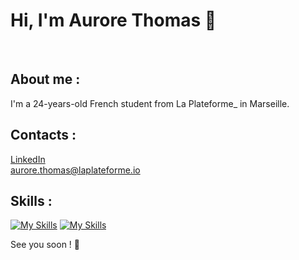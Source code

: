 # Hi, I'm Aurore Thomas 👋 
 </br>
 
## About me :
I'm a 24-years-old French student from La Plateforme_ in Marseille.
  
 ## Contacts :
[LinkedIn](https://www.linkedin.com/in/aurore-thomas-laplateforme "My LinkedIn") </br>
[aurore.thomas@laplateforme.io](mailto:aurore.thomas@laplateforme.io "Send my an email")

## Skills : 
[![My Skills](https://skillicons.dev/icons?i=java,cs,cpp,c,py,mysql,postgres,linux,git)](https://skillicons.dev)
[![My Skills](https://skillicons.dev/icons?i=js,html,css,figma,powershell)](https://skillicons.dev)

See you soon ! 👋



<!--
**aurore-thomas/aurore-thomas** is a ✨ _special_ ✨ repository because its `README.md` (this file) appears on your GitHub profile.

Here are some ideas to get you started:

- 🔭 I’m currently working on ...
- 🌱 I’m currently learning ...
- 👯 I’m looking to collaborate on ...
- 🤔 I’m looking for help with ...
- 💬 Ask me about ...
- 📫 How to reach me: ...
- 😄 Pronouns: ...
- ⚡ Fun fact: ...
-->
